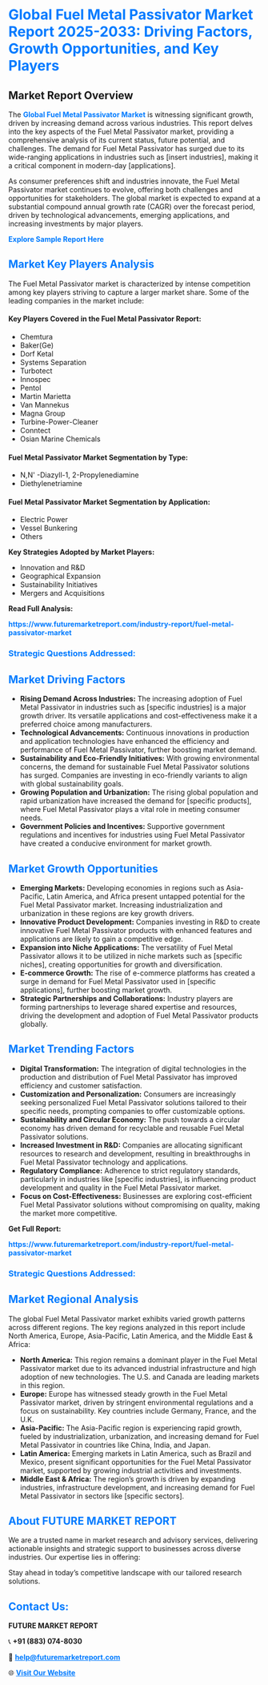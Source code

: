 <h1 style="color: #007BFF;">Global Fuel Metal Passivator Market Report 2025-2033: Driving Factors, Growth Opportunities, and Key Players</h1>

<section id="overview">
<h2>Market Report Overview</h2>
<p>The <a href="https://www.futuremarketreport.com/industry-report/fuel-metal-passivator-market" style="color: #007BFF; text-decoration: none;"><strong>Global Fuel Metal Passivator Market</strong></a> is witnessing significant growth, driven by increasing demand across various industries. This report delves into the key aspects of the Fuel Metal Passivator market, providing a comprehensive analysis of its current status, future potential, and challenges. The demand for Fuel Metal Passivator has surged due to its wide-ranging applications in industries such as [insert industries], making it a critical component in modern-day [applications].</p>
<p>As consumer preferences shift and industries innovate, the Fuel Metal Passivator market continues to evolve, offering both challenges and opportunities for stakeholders. The global market is expected to expand at a substantial compound annual growth rate (CAGR) over the forecast period, driven by technological advancements, emerging applications, and increasing investments by major players.</p>
</section>

<section id="overview">
<p><a href="https://www.futuremarketreport.com/request-sample/reportId=30942" style="color: #007BFF; text-decoration: none;"><strong>Explore Sample Report Here</strong></a></p>
</section>

<section id="key-players">
<h2 style="color: #007BFF;">Market Key Players Analysis</h2>
<p>The Fuel Metal Passivator market is characterized by intense competition among key players striving to capture a larger market share. Some of the leading companies in the market include:</p>
<h4>Key Players Covered in the Fuel Metal Passivator Report:</h4>
<ul><li>Chemtura</li><li>Baker(Ge)</li><li>Dorf Ketal</li><li>Systems Separation</li><li>Turbotect</li><li>Innospec</li><li>Pentol</li><li>Martin Marietta</li><li>Van Mannekus</li><li>Magna Group</li><li>Turbine-Power-Cleaner</li><li>Conntect</li><li>Osian Marine Chemicals</li></ul>
<h4>Fuel Metal Passivator Market Segmentation by Type:</h4>
<ul><li>N,N&#039; -Diazyll-1, 2-Propylenediamine</li><li>Diethylenetriamine</li></ul>

<h4>Fuel Metal Passivator Market Segmentation by Application:</h4>
<ul><li>Electric Power</li><li>Vessel Bunkering</li><li>Others</li></ul>
<p><strong>Key Strategies Adopted by Market Players:</strong></p>
<ul>
<li>Innovation and R&D</li>
<li>Geographical Expansion</li>
<li>Sustainability Initiatives</li>
<li>Mergers and Acquisitions</li>
</ul>
</section>

<section>
<p><strong>Read Full Analysis: </strong></p><a href="https://www.futuremarketreport.com/industry-report/fuel-metal-passivator-market" style="color: #007BFF; text-decoration: none;"><strong>https://www.futuremarketreport.com/industry-report/fuel-metal-passivator-market</strong></a>
<h3 style="color: #007BFF;">Strategic Questions Addressed:</h3>
</section>

<section id="driving-factors">
<h2 style="color: #007BFF;">Market Driving Factors</h2>
<ul>
<li><strong>Rising Demand Across Industries:</strong> The increasing adoption of Fuel Metal Passivator in industries such as [specific industries] is a major growth driver. Its versatile applications and cost-effectiveness make it a preferred choice among manufacturers.</li>
<li><strong>Technological Advancements:</strong> Continuous innovations in production and application technologies have enhanced the efficiency and performance of Fuel Metal Passivator, further boosting market demand.</li>
<li><strong>Sustainability and Eco-Friendly Initiatives:</strong> With growing environmental concerns, the demand for sustainable Fuel Metal Passivator solutions has surged. Companies are investing in eco-friendly variants to align with global sustainability goals.</li>
<li><strong>Growing Population and Urbanization:</strong> The rising global population and rapid urbanization have increased the demand for [specific products], where Fuel Metal Passivator plays a vital role in meeting consumer needs.</li>
<li><strong>Government Policies and Incentives:</strong> Supportive government regulations and incentives for industries using Fuel Metal Passivator have created a conducive environment for market growth.</li>
</ul>
</section>

<section id="growth-opportunities">
<h2 style="color: #007BFF;">Market Growth Opportunities</h2>
<ul>
<li><strong>Emerging Markets:</strong> Developing economies in regions such as Asia-Pacific, Latin America, and Africa present untapped potential for the Fuel Metal Passivator market. Increasing industrialization and urbanization in these regions are key growth drivers.</li>
<li><strong>Innovative Product Development:</strong> Companies investing in R&D to create innovative Fuel Metal Passivator products with enhanced features and applications are likely to gain a competitive edge.</li>
<li><strong>Expansion into Niche Applications:</strong> The versatility of Fuel Metal Passivator allows it to be utilized in niche markets such as [specific niches], creating opportunities for growth and diversification.</li>
<li><strong>E-commerce Growth:</strong> The rise of e-commerce platforms has created a surge in demand for Fuel Metal Passivator used in [specific applications], further boosting market growth.</li>
<li><strong>Strategic Partnerships and Collaborations:</strong> Industry players are forming partnerships to leverage shared expertise and resources, driving the development and adoption of Fuel Metal Passivator products globally.</li>
</ul>
</section>

<section id="trending-factors">
<h2 style="color: #007BFF;">Market Trending Factors</h2>
<ul>
<li><strong>Digital Transformation:</strong> The integration of digital technologies in the production and distribution of Fuel Metal Passivator has improved efficiency and customer satisfaction.</li>
<li><strong>Customization and Personalization:</strong> Consumers are increasingly seeking personalized Fuel Metal Passivator solutions tailored to their specific needs, prompting companies to offer customizable options.</li>
<li><strong>Sustainability and Circular Economy:</strong> The push towards a circular economy has driven demand for recyclable and reusable Fuel Metal Passivator solutions.</li>
<li><strong>Increased Investment in R&D:</strong> Companies are allocating significant resources to research and development, resulting in breakthroughs in Fuel Metal Passivator technology and applications.</li>
<li><strong>Regulatory Compliance:</strong> Adherence to strict regulatory standards, particularly in industries like [specific industries], is influencing product development and quality in the Fuel Metal Passivator market.</li>
<li><strong>Focus on Cost-Effectiveness:</strong> Businesses are exploring cost-efficient Fuel Metal Passivator solutions without compromising on quality, making the market more competitive.</li>
</ul>
</section>

<section>
<p><strong>Get Full Report: </strong></p><a href="https://www.futuremarketreport.com/industry-report/fuel-metal-passivator-market" style="color: #007BFF; text-decoration: none;"><strong>https://www.futuremarketreport.com/industry-report/fuel-metal-passivator-market</strong></a>
<h3 style="color: #007BFF;">Strategic Questions Addressed:</h3>
</section>


<section id="regional-analysis">
<h2 style="color: #007BFF;">Market Regional Analysis</h2>
<p>The global Fuel Metal Passivator market exhibits varied growth patterns across different regions. The key regions analyzed in this report include North America, Europe, Asia-Pacific, Latin America, and the Middle East & Africa:</p>
<ul>
<li><strong>North America:</strong> This region remains a dominant player in the Fuel Metal Passivator market due to its advanced industrial infrastructure and high adoption of new technologies. The U.S. and Canada are leading markets in this region.</li>
<li><strong>Europe:</strong> Europe has witnessed steady growth in the Fuel Metal Passivator market, driven by stringent environmental regulations and a focus on sustainability. Key countries include Germany, France, and the U.K.</li>
<li><strong>Asia-Pacific:</strong> The Asia-Pacific region is experiencing rapid growth, fueled by industrialization, urbanization, and increasing demand for Fuel Metal Passivator in countries like China, India, and Japan.</li>
<li><strong>Latin America:</strong> Emerging markets in Latin America, such as Brazil and Mexico, present significant opportunities for the Fuel Metal Passivator market, supported by growing industrial activities and investments.</li>
<li><strong>Middle East & Africa:</strong> The region’s growth is driven by expanding industries, infrastructure development, and increasing demand for Fuel Metal Passivator in sectors like [specific sectors].</li>
</ul>
</section>

<footer>
<h2 style="color: #007BFF;">About FUTURE MARKET REPORT</h2>
<p>We are a trusted name in market research and advisory services, delivering actionable insights and strategic support to businesses across diverse industries. Our expertise lies in offering:</p>

<p>Stay ahead in today’s competitive landscape with our tailored research solutions.</p>

<h2 style="color: #007BFF;">Contact Us:</h2>
<p><strong>FUTURE MARKET REPORT</strong></p>
<p>📞 <strong>+91 (883) 074-8030</strong></p>
<p>📧 <strong><a href="mailto:help@futuremarketreport.com" style="color: #007BFF;">help@futuremarketreport.com</a></strong></p>
<p>🌐 <strong><a href="https://www.futuremarketreport.com/" style="color: #007BFF;">Visit Our Website</a></strong></p>
</footer>